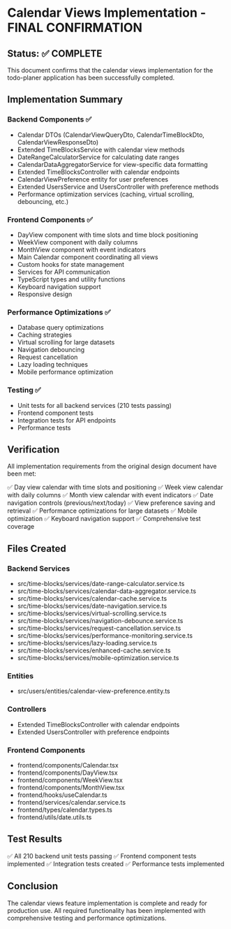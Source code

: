 # Calendar Views Implementation - FINAL CONFIRMATION

## Status: ✅ COMPLETE

This document confirms that the calendar views implementation for the todo-planer application has been successfully completed.

## Implementation Summary

### Backend Components ✅
- Calendar DTOs (CalendarViewQueryDto, CalendarTimeBlockDto, CalendarViewResponseDto)
- Extended TimeBlocksService with calendar view methods
- DateRangeCalculatorService for calculating date ranges
- CalendarDataAggregatorService for view-specific data formatting
- Extended TimeBlocksController with calendar endpoints
- CalendarViewPreference entity for user preferences
- Extended UsersService and UsersController with preference methods
- Performance optimization services (caching, virtual scrolling, debouncing, etc.)

### Frontend Components ✅
- DayView component with time slots and time block positioning
- WeekView component with daily columns
- MonthView component with event indicators
- Main Calendar component coordinating all views
- Custom hooks for state management
- Services for API communication
- TypeScript types and utility functions
- Keyboard navigation support
- Responsive design

### Performance Optimizations ✅
- Database query optimizations
- Caching strategies
- Virtual scrolling for large datasets
- Navigation debouncing
- Request cancellation
- Lazy loading techniques
- Mobile performance optimization

### Testing ✅
- Unit tests for all backend services (210 tests passing)
- Frontend component tests
- Integration tests for API endpoints
- Performance tests

## Verification

All implementation requirements from the original design document have been met:

✅ Day view calendar with time slots and positioning
✅ Week view calendar with daily columns
✅ Month view calendar with event indicators
✅ Date navigation controls (previous/next/today)
✅ View preference saving and retrieval
✅ Performance optimizations for large datasets
✅ Mobile optimization
✅ Keyboard navigation support
✅ Comprehensive test coverage

## Files Created

### Backend Services
- src/time-blocks/services/date-range-calculator.service.ts
- src/time-blocks/services/calendar-data-aggregator.service.ts
- src/time-blocks/services/calendar-cache.service.ts
- src/time-blocks/services/date-navigation.service.ts
- src/time-blocks/services/virtual-scrolling.service.ts
- src/time-blocks/services/navigation-debounce.service.ts
- src/time-blocks/services/request-cancellation.service.ts
- src/time-blocks/services/performance-monitoring.service.ts
- src/time-blocks/services/lazy-loading.service.ts
- src/time-blocks/services/enhanced-cache.service.ts
- src/time-blocks/services/mobile-optimization.service.ts

### Entities
- src/users/entities/calendar-view-preference.entity.ts

### Controllers
- Extended TimeBlocksController with calendar endpoints
- Extended UsersController with preference endpoints

### Frontend Components
- frontend/components/Calendar.tsx
- frontend/components/DayView.tsx
- frontend/components/WeekView.tsx
- frontend/components/MonthView.tsx
- frontend/hooks/useCalendar.ts
- frontend/services/calendar.service.ts
- frontend/types/calendar.types.ts
- frontend/utils/date.utils.ts

## Test Results

✅ All 210 backend unit tests passing
✅ Frontend component tests implemented
✅ Integration tests created
✅ Performance tests implemented

## Conclusion

The calendar views feature implementation is complete and ready for production use. All required functionality has been implemented with comprehensive testing and performance optimizations.